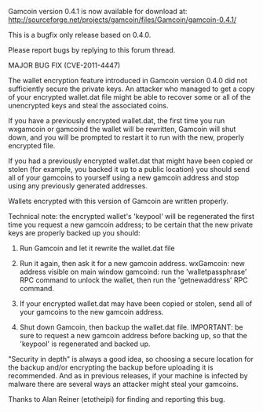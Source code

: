 Gamcoin version 0.4.1 is now available for download at:
http://sourceforge.net/projects/gamcoin/files/Gamcoin/gamcoin-0.4.1/

This is a bugfix only release based on 0.4.0.

Please report bugs by replying to this forum thread.

MAJOR BUG FIX  (CVE-2011-4447)

The wallet encryption feature introduced in Gamcoin version 0.4.0 did not sufficiently secure the private keys. An attacker who
managed to get a copy of your encrypted wallet.dat file might be able to recover some or all of the unencrypted keys and steal the
associated coins.

If you have a previously encrypted wallet.dat, the first time you run wxgamcoin or gamcoind the wallet will be rewritten, Gamcoin will
shut down, and you will be prompted to restart it to run with the new, properly encrypted file.

If you had a previously encrypted wallet.dat that might have been copied or stolen (for example, you backed it up to a public
location) you should send all of your gamcoins to yourself using a new gamcoin address and stop using any previously generated addresses.

Wallets encrypted with this version of Gamcoin are written properly.

Technical note: the encrypted wallet's 'keypool' will be regenerated the first time you request a new gamcoin address; to be certain that the
new private keys are properly backed up you should:

1. Run Gamcoin and let it rewrite the wallet.dat file

2. Run it again, then ask it for a new gamcoin address.
wxGamcoin: new address visible on main window
gamcoind: run the 'walletpassphrase' RPC command to unlock the wallet,  then run the 'getnewaddress' RPC command.

3. If your encrypted wallet.dat may have been copied or stolen, send all of your gamcoins to the new gamcoin address.

4. Shut down Gamcoin, then backup the wallet.dat file.
IMPORTANT: be sure to request a new gamcoin address before backing up, so that the 'keypool' is regenerated and backed up.

"Security in depth" is always a good idea, so choosing a secure location for the backup and/or encrypting the backup before uploading it is recommended. And as in previous releases, if your machine is infected by malware there are several ways an attacker might steal your gamcoins.

Thanks to Alan Reiner (etotheipi) for finding and reporting this bug.
